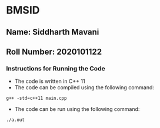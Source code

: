 # BMSID

## Name: Siddharth Mavani
## Roll Number: 2020101122

### Instructions for Running the Code

- The code is written in C++ 11
- The code can be compiled using the following command:
```
g++ -std=c++11 main.cpp
```
- The code can be run using the following command:
```
./a.out
```
